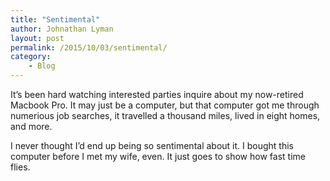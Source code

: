 ```yaml
---
title: "Sentimental"
author: Johnathan Lyman
layout: post
permalink: /2015/10/03/sentimental/
category:
    - Blog
---
```


It’s been hard watching interested parties inquire about my now-retired Macbook Pro. It may just be a computer, but that computer got me through numerious job searches, it travelled a thousand miles, lived in eight homes, and more.

I never thought I’d end up being so sentimental about it. I bought this computer before I met my wife, even. It just goes to show how fast time flies.

